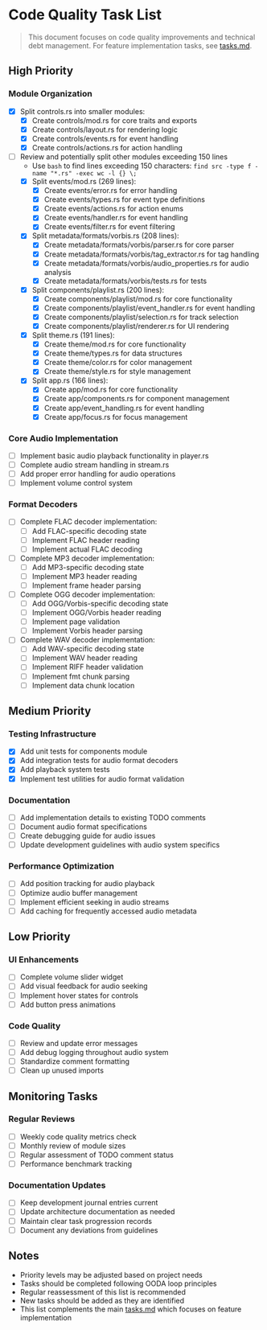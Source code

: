 # Code Quality Task List

> This document focuses on code quality improvements and technical debt management. For feature implementation tasks, see [tasks.md](tasks.md).

## High Priority

### Module Organization
- [x] Split controls.rs into smaller modules:
  - [x] Create controls/mod.rs for core traits and exports
  - [x] Create controls/layout.rs for rendering logic
  - [x] Create controls/events.rs for event handling
  - [x] Create controls/actions.rs for action handling
- [ ] Review and potentially split other modules exceeding 150 lines
  - Use ```bash``` to find lines exceeding 150 characters: ```find src -type f -name "*.rs" -exec wc -l {} \;```
  - [x] Split events/mod.rs (269 lines):
    - [x] Create events/error.rs for error handling
    - [x] Create events/types.rs for event type definitions
    - [x] Create events/actions.rs for action enums
    - [x] Create events/handler.rs for event handling
    - [x] Create events/filter.rs for event filtering
  - [x] Split metadata/formats/vorbis.rs (208 lines):
    - [x] Create metadata/formats/vorbis/parser.rs for core parser
    - [x] Create metadata/formats/vorbis/tag_extractor.rs for tag handling
    - [x] Create metadata/formats/vorbis/audio_properties.rs for audio analysis
    - [x] Create metadata/formats/vorbis/tests.rs for tests
  - [x] Split components/playlist.rs (200 lines):
    - [x] Create components/playlist/mod.rs for core functionality
    - [x] Create components/playlist/event_handler.rs for event handling
    - [x] Create components/playlist/selection.rs for track selection
    - [x] Create components/playlist/renderer.rs for UI rendering
  - [x] Split theme.rs (191 lines):
    - [x] Create theme/mod.rs for core functionality
    - [x] Create theme/types.rs for data structures
    - [x] Create theme/color.rs for color management
    - [x] Create theme/style.rs for style management
  - [x] Split app.rs (166 lines):
    - [x] Create app/mod.rs for core functionality
    - [x] Create app/components.rs for component management
    - [x] Create app/event_handling.rs for event handling
    - [x] Create app/focus.rs for focus management

### Core Audio Implementation
- [ ] Implement basic audio playback functionality in player.rs
- [ ] Complete audio stream handling in stream.rs
- [ ] Add proper error handling for audio operations
- [ ] Implement volume control system

### Format Decoders
- [ ] Complete FLAC decoder implementation:
  - [ ] Add FLAC-specific decoding state
  - [ ] Implement FLAC header reading
  - [ ] Implement actual FLAC decoding
- [ ] Complete MP3 decoder implementation:
  - [ ] Add MP3-specific decoding state
  - [ ] Implement MP3 header reading
  - [ ] Implement frame header parsing
- [ ] Complete OGG decoder implementation:
  - [ ] Add OGG/Vorbis-specific decoding state
  - [ ] Implement OGG/Vorbis header reading
  - [ ] Implement page validation
  - [ ] Implement Vorbis header parsing
- [ ] Complete WAV decoder implementation:
  - [ ] Add WAV-specific decoding state
  - [ ] Implement WAV header reading
  - [ ] Implement RIFF header validation
  - [ ] Implement fmt chunk parsing
  - [ ] Implement data chunk location

## Medium Priority

### Testing Infrastructure
- [x] Add unit tests for components module
- [x] Add integration tests for audio format decoders
- [x] Add playback system tests
- [x] Implement test utilities for audio format validation

### Documentation
- [ ] Add implementation details to existing TODO comments
- [ ] Document audio format specifications
- [ ] Create debugging guide for audio issues
- [ ] Update development guidelines with audio system specifics

### Performance Optimization
- [ ] Add position tracking for audio playback
- [ ] Optimize audio buffer management
- [ ] Implement efficient seeking in audio streams
- [ ] Add caching for frequently accessed audio metadata

## Low Priority

### UI Enhancements
- [ ] Complete volume slider widget
- [ ] Add visual feedback for audio seeking
- [ ] Implement hover states for controls
- [ ] Add button press animations

### Code Quality
- [ ] Review and update error messages
- [ ] Add debug logging throughout audio system
- [ ] Standardize comment formatting
- [ ] Clean up unused imports

## Monitoring Tasks

### Regular Reviews
- [ ] Weekly code quality metrics check
- [ ] Monthly review of module sizes
- [ ] Regular assessment of TODO comment status
- [ ] Performance benchmark tracking

### Documentation Updates
- [ ] Keep development journal entries current
- [ ] Update architecture documentation as needed
- [ ] Maintain clear task progression records
- [ ] Document any deviations from guidelines

## Notes

- Priority levels may be adjusted based on project needs
- Tasks should be completed following OODA loop principles
- Regular reassessment of this list is recommended
- New tasks should be added as they are identified
- This list complements the main [tasks.md](tasks.md) which focuses on feature implementation
